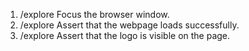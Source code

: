 1. /explore Focus the browser window.
2. /explore Assert that the webpage loads successfully.
3. /explore Assert that the logo is visible on the page.
